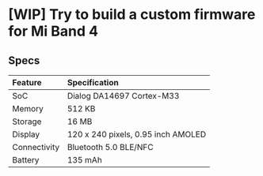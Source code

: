 # [WIP] Try to build a custom firmware for Mi Band 4

## Specs

| Feature                 | Specification                     |
| :---------------------- | :-------------------------------- |
| SoC                     | Dialog DA14697 Cortex-M33         |
| Memory                  | 512 KB                            |
| Storage                 | 16 MB                             |
| Display                 | 120 x 240 pixels, 0.95 inch AMOLED|
| Connectivity            | Bluetooth 5.0 BLE/NFC             |
| Battery                 | 135 mAh                           |
